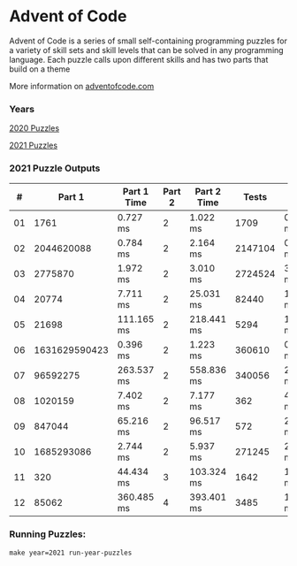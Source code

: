 <h1>Advent of Code</h1>
<p>Advent of Code is a series of small self-containing programming puzzles for a variety of skill sets and skill levels that can be solved in any programming language. Each puzzle calls upon different skills and has two parts that build on a theme</p>
<p>More information on <a href="http://adventofcode.com/">adventofcode.com</a></p>
<h3>Years</h3>
<p><a href="./src/years/2020">2020 Puzzles</a></p>
<p><a href="./src/years/2021">2021 Puzzles</a></p>
<h3>2021 Puzzle Outputs</h3>
<table>

<thead>

<tr><th>#  </th><th>Part 1       </th><th>Part 1 Time  </th><th>Part 2  </th><th>Part 2 Time  </th><th>Tests  </th><th>Tests Time  </th></tr>

</thead>

<tbody>

<tr><td>01 </td><td>1761         </td><td>0.727 ms     </td><td>2       </td><td>1.022 ms     </td><td>1709   </td><td>0.286 ms    </td></tr>

<tr><td>02 </td><td>2044620088   </td><td>0.784 ms     </td><td>2       </td><td>2.164 ms     </td><td>2147104</td><td>0.731 ms    </td></tr>

<tr><td>03 </td><td>2775870      </td><td>1.972 ms     </td><td>2       </td><td>3.010 ms     </td><td>2724524</td><td>3.499 ms    </td></tr>

<tr><td>04 </td><td>20774        </td><td>7.711 ms     </td><td>2       </td><td>25.031 ms    </td><td>82440  </td><td>11.198 ms   </td></tr>

<tr><td>05 </td><td>21698        </td><td>111.165 ms   </td><td>2       </td><td>218.441 ms   </td><td>5294   </td><td>132.019 ms  </td></tr>

<tr><td>06 </td><td>1631629590423</td><td>0.396 ms     </td><td>2       </td><td>1.223 ms     </td><td>360610 </td><td>0.183 ms    </td></tr>

<tr><td>07 </td><td>96592275     </td><td>263.537 ms   </td><td>2       </td><td>558.836 ms   </td><td>340056 </td><td>262.275 ms  </td></tr>

<tr><td>08 </td><td>1020159      </td><td>7.402 ms     </td><td>2       </td><td>7.177 ms     </td><td>362    </td><td>4.834 ms    </td></tr>

<tr><td>09 </td><td>847044       </td><td>65.216 ms    </td><td>2       </td><td>96.517 ms    </td><td>572    </td><td>21.980 ms   </td></tr>

<tr><td>10 </td><td>1685293086   </td><td>2.744 ms     </td><td>2       </td><td>5.937 ms     </td><td>271245 </td><td>2.810 ms    </td></tr>

<tr><td>11 </td><td>320          </td><td>44.434 ms    </td><td>3       </td><td>103.324 ms   </td><td>1642   </td><td>14.066 ms   </td></tr>

<tr><td>12 </td><td>85062        </td><td>360.485 ms   </td><td>4       </td><td>393.401 ms   </td><td>3485   </td><td>13.554 ms   </td></tr>

</tbody>

</table>

<h3>Running Puzzles:</h3>
<p><code>make year=2021 run-year-puzzles</code></p>